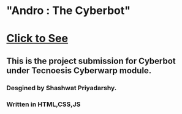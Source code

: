 # "Andro : The Cyberbot"
# <a href="https://reverope.github.io/Cyberbot-Tecnoesis-2020/">Click to See</a>

##  This is the project submission for Cyberbot under Tecnoesis Cyberwarp module.
### Desgined by Shashwat Priyadarshy.
### Written in HTML,CSS,JS

